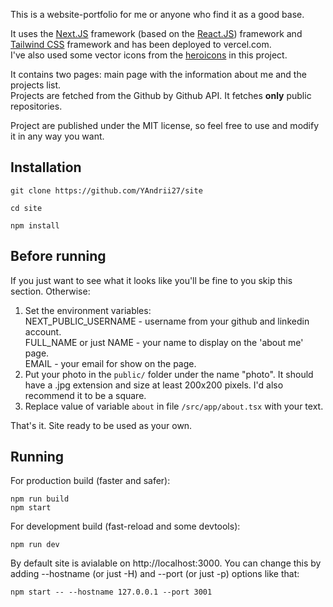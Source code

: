 This is a website-portfolio for me or anyone who find it as a good base.  
  
It uses the [Next.JS](https://github.com/vercel/next.js) framework (based on the [React.JS](https://github.com/facebook/react)) framework and [Tailwind CSS](https://github.com/tailwindlabs/tailwindcss) framework and has been deployed to vercel.com.  
I've also used some vector icons from the [heroicons](https://heroicons.com/) in this project.
  
It contains two pages: main page with the information about me and the projects list.  
Projects are fetched from the Github by Github API. It fetches **only** public repositories.  
  
Project are published under the MIT license, so feel free to use and modify it in any way you want.

## Installation
```
git clone https://github.com/YAndrii27/site

cd site

npm install
```

## Before running
If you just want to see what it looks like you'll be fine to you skip this section. Otherwise:  
1. Set the environment variables:  
  NEXT_PUBLIC_USERNAME - username from your github and linkedin account.  
  FULL_NAME or just NAME - your name to display on the 'about me' page.  
  EMAIL - your email for show on the page.
2. Put your photo in the ``public/`` folder under the name "photo". It should have a .jpg extension and size at least 200x200 pixels. I'd also recommend it to be a square.  
3. Replace value of variable ``about`` in file ``/src/app/about.tsx`` with your text.

That's it. Site ready to be used as your own. 

## Running
For production build (faster and safer):  
```
npm run build
npm start
```
For development build (fast-reload and some devtools):
```
npm run dev
```

By default site is avialable on http://localhost:3000. You can change this by adding --hostname (or just -H) and --port (or just -p) options like that:  
```
npm start -- --hostname 127.0.0.1 --port 3001
```

